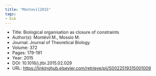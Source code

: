 ```yaml
---
title: "Montevil2015" 
tags:
- bib
---
```


- Title: Biological organisation as closure of constraints
- Author(s): Montévil M., Mossio M.
- Journal: Journal of Theoretical Biology
- Volume: 372
- Pages: 179-191
- Year: 2015 
- DOI: 10.1016/j.jtbi.2015.02.029
- URL: https://linkinghub.elsevier.com/retrieve/pii/S0022519315001009